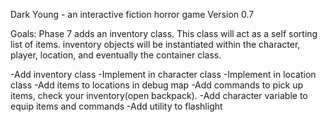 Dark Young - an interactive fiction horror game
Version 0.7

Goals: Phase 7 adds an inventory class.  This class will act as a self sorting list of items. inventory objects  will be instantiated within the character, player, location, and eventually the container class.

-Add inventory class
-Implement in character class
-Implement in location class
-Add items to locations in debug map
-Add commands to pick up items, check your inventory(open backpack).
-Add character variable to equip items and commands
-Add utility to flashlight